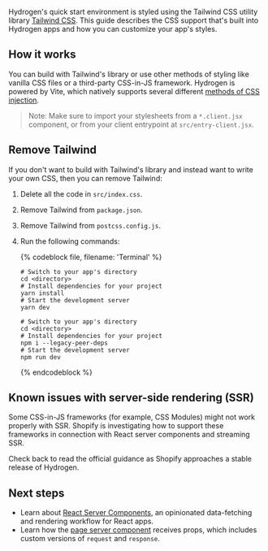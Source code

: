 Hydrogen's quick start environment is styled using the Tailwind CSS utility library [Tailwind CSS](https://tailwindcss.com/). This guide describes the CSS support that's built into Hydrogen apps and how you can customize your app's styles.

## How it works

You can build with Tailwind's library or use other methods of styling like vanilla CSS files or a third-party CSS-in-JS framework. Hydrogen is powered by Vite, which natively supports several different [methods of CSS injection](https://vitejs.dev/guide/features.html#css).

> Note:
> Make sure to import your stylesheets from a `*.client.jsx` component, or from your client entrypoint at `src/entry-client.jsx`.

## Remove Tailwind

If you don't want to build with Tailwind's library and instead want to write your own CSS, then you can remove Tailwind:

1. Delete all the code in `src/index.css`.
2. Remove Tailwind from `package.json`.
3. Remove Tailwind from `postcss.config.js`.
4. Run the following commands:

   {% codeblock file, filename: 'Terminal' %}

   ```bash?filename: 'Terminal', title: 'yarn'
   # Switch to your app's directory
   cd <directory>
   # Install dependencies for your project
   yarn install
   # Start the development server
   yarn dev
   ```

   ```bash?filename: 'Terminal', title: 'npm'
   # Switch to your app's directory
   cd <directory>
   # Install dependencies for your project
   npm i --legacy-peer-deps
   # Start the development server
   npm run dev
   ```

   {% endcodeblock %}

## Known issues with server-side rendering (SSR)

Some CSS-in-JS frameworks (for example, CSS Modules) might not work properly with SSR. Shopify is investigating how to support these frameworks in connection with React server components and streaming SSR.

Check back to read the official guidance as Shopify approaches a stable release of Hydrogen.

## Next steps

- Learn about [React Server Components](/custom-storefronts/hydrogen/framework/react-server-components), an opinionated data-fetching and rendering workflow for React apps.
- Learn how the [page server component](/custom-storefronts/hydrogen/framework/pages) receives props, which includes custom versions of `request` and `response`.
